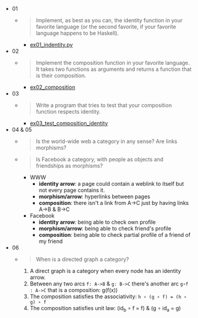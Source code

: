 - 01
  - > Implement, as best as you can, the identity function in your favorite language (or the second favorite, if your favorite language happens to be Haskell).
    - [ex01_indentity.py](ex01_identity.py)
- 02
  - > Implement the composition function in your favorite language. It takes two functions as arguments and returns a function that is their composition.
    - [ex02_composition](ex02_composition.py)
- 03
  - > Write a program that tries to test that your composition function respects identity.
    - [ex03_test_composition_identity](ex03_test_composition_identity.py)
- 04 & 05
  - > Is the world-wide web a category in any sense? Are links morphisms?
  - > Is Facebook a category, with people as objects and friendships as morphisms?
    - WWW
      - **identity arrow**: a page could contain a weblink to itself but not every page contains it.
      - **morphism/arrow**: hyperlinks between pages
      - **composition**: there isn't a link from A->C just by having links A->B & B->C
    - Facebook
      - **identity arrow**: being able to check own profile
      - **morphism/arrow**: being able to check friend's profile
      - **composition**: being able to check partial profile of a friend of my friend
- 06
  - > When is a directed graph a category?
    1. A direct graph is a category when every node has an identity arrow.
    2. Between any two arcs `f: A->B` & `g: B->C` there's another arc `g∘f : A->C` that is a composition: g(f(x))
    3. The composition satisfies the associativity: `h ∘ (g ∘ f) = (h ∘ g) ∘ f`
    4. The composition satisfies unit law: (id<sub>b</sub> ∘ f = f) & (g ∘ id<sub>a</sub> = g)
